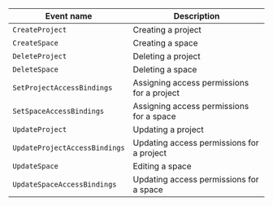 Event name | Description
--- | ---
`CreateProject` | Creating a project
`CreateSpace` | Creating a space
`DeleteProject` | Deleting a project
`DeleteSpace` | Deleting a space
`SetProjectAccessBindings` | Assigning access permissions for a project
`SetSpaceAccessBindings` | Assigning access permissions for a space
`UpdateProject` | Updating a project
`UpdateProjectAccessBindings` | Updating access permissions for a project
`UpdateSpace` | Editing a space
`UpdateSpaceAccessBindings` | Updating access permissions for a space